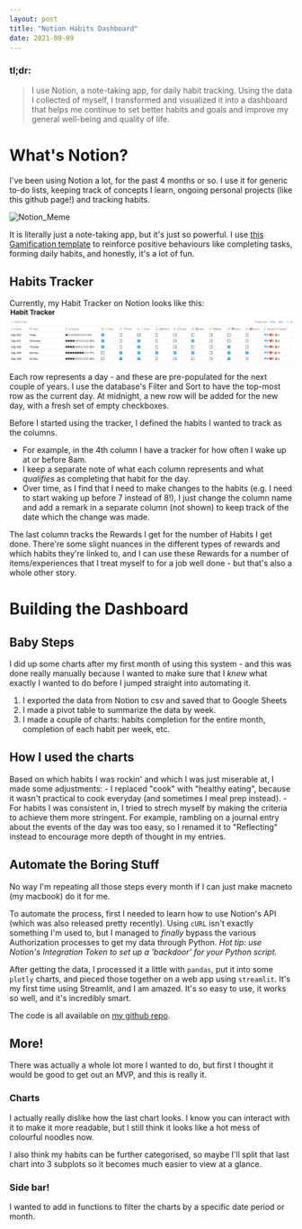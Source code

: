```yaml
---
layout: post
title: "Notion Habits Dashboard"
date: 2021-09-09
---
```

### tl;dr:
> I use Notion, a note-taking app, for daily habit tracking. Using the data I collected of myself, I transformed and visualized it into a dashboard that helps me continue to set better habits and goals and improve my general well-being and quality of life.


# What's Notion? 
I've been using Notion a lot, for the past 4 months or so. I use it for generic to-do lists, keeping track of concepts I learn, ongoing personal projects (like this github page!) and tracking habits. 

![Notion_Meme](https://preview.redd.it/e29f98hl0qo61.png?width=640&crop=smart&auto=webp&s=73cc2d5779dac482c09dfdc2b38afd266e3ce0b9)

It is literally just a note-taking app, but it's just so powerful. I use [this Gamification template](https://www.reddit.com/r/Notion/comments/n81ql6/level_up_gamify_goals_tasks_and_positive_daily/?utm_source=share&utm_medium=web2x&context=3) to reinforce positive behaviours like completing tasks, forming daily habits, and honestly, it's a lot of fun. 

## Habits Tracker
Currently, my Habit Tracker on Notion looks like this:
![Version 2 of my Habit Tracker](./_img/HabitTrackerV2.png)

Each row represents a day - and these are pre-populated for the next couple of years. I use the database's Filter and Sort to have the top-most row as the current day. At midnight, a new row will be added for the new day, with a fresh set of empty checkboxes.

Before I started using the tracker, I defined the habits I wanted to track as the columns. 
* For example, in the 4th column I have a tracker for how often I wake up at or before 8am. 
* I keep a separate note of what each column represents and what *qualifies* as completing that habit for the day. 
* Over time, as I find that I need to make changes to the habits (e.g. I need to start waking up before 7 instead of 8!), I just change the column name and add a remark in a separate column (not shown) to keep track of the date which the change was made. 

The last column tracks the Rewards I get for the number of Habits I get done. There're some slight nuances in the different types of rewards and which habits they're linked to, and I can use these Rewards for a number of items/experiences that I treat myself to for a job well done - but that's also a whole other story. 

# Building the Dashboard
## Baby Steps
I did up some charts after my first month of using this system - and this was done really manually because I wanted to make sure that I *knew* what exactly I wanted to do before I jumped straight into automating it. 
1. I exported the data from Notion to csv and saved that to Google Sheets
2. I made a pivot table to summarize the data by week.
3. I made a couple of charts: habits completion for the entire month, completion of each habit per week, etc. 

## How I used the charts
Based on which habits I was rockin' and which I was just miserable at, I made some adjustments: 
    - I replaced "cook" with "healthy eating", because it wasn't practical to cook everyday (and sometimes I meal prep instead).
    - For habits I was consistent in, I tried to strech myself by making the criteria to achieve them more stringent. For example, rambling on a journal entry about the events of the day was too easy, so I renamed it to "Reflecting" instead to encourage more depth of thought in my entries. 

## Automate the Boring Stuff
No way I'm repeating all those steps every month if I can just make macneto (my macbook) do it for me. 

To automate the process, first I needed to learn how to use Notion's API (which was also released pretty recently). Using `cURL` isn't exactly something I'm used to, but I managed to *finally* bypass the various Authorization processes to get my data through Python. *Hot tip: use Notion's Integration Token to set up a 'backdoor' for your Python script.*

After getting the data, I processed it a little with `pandas`, put it into some `plotly` charts, and pieced those together on a web app using `streamlit`. It's my first time using Streamlit, and I am amazed. It's so easy to use, it works so well, and it's incredibly smart. 

The code is all available on [my github repo](https://github.com/gerpang/NotionHabitsViz).

## More! 
There was actually a whole lot more I wanted to do, but first I thought it would be good to get out an MVP, and this is really it. 

### Charts
I actually really dislike how the last chart looks. I know you can interact with it to make it more readable, but I still think it looks like a hot mess of colourful noodles now. 

I also think my habits can be further categorised, so maybe I'll split that last chart into 3 subplots so it becomes much easier to view at a glance. 

### Side bar!
I wanted to add in functions to filter the charts by a specific date period or month.